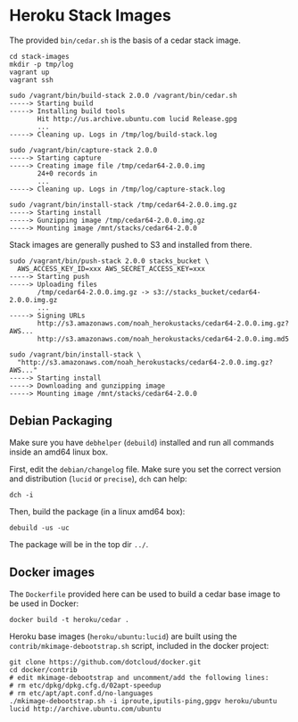 Heroku Stack Images
=========

The provided `bin/cedar.sh` is the basis of a cedar stack image.

    cd stack-images
    mkdir -p tmp/log
    vagrant up
    vagrant ssh

    sudo /vagrant/bin/build-stack 2.0.0 /vagrant/bin/cedar.sh
    -----> Starting build
    -----> Installing build tools
           Hit http://us.archive.ubuntu.com lucid Release.gpg
           ...
    -----> Cleaning up. Logs in /tmp/log/build-stack.log

    sudo /vagrant/bin/capture-stack 2.0.0
    -----> Starting capture
    -----> Creating image file /tmp/cedar64-2.0.0.img
           24+0 records in
           ...
    -----> Cleaning up. Logs in /tmp/log/capture-stack.log

    sudo /vagrant/bin/install-stack /tmp/cedar64-2.0.0.img.gz
    -----> Starting install
    -----> Gunzipping image /tmp/cedar64-2.0.0.img.gz
    -----> Mounting image /mnt/stacks/cedar64-2.0.0

Stack images are generally pushed to S3 and installed from there.

    sudo /vagrant/bin/push-stack 2.0.0 stacks_bucket \
      AWS_ACCESS_KEY_ID=xxx AWS_SECRET_ACCESS_KEY=xxx
    -----> Starting push
    -----> Uploading files
           /tmp/cedar64-2.0.0.img.gz -> s3://stacks_bucket/cedar64-2.0.0.img.gz
           ...
    -----> Signing URLs
           http://s3.amazonaws.com/noah_herokustacks/cedar64-2.0.0.img.gz?AWS...
           http://s3.amazonaws.com/noah_herokustacks/cedar64-2.0.0.img.md5

    sudo /vagrant/bin/install-stack \
      "http://s3.amazonaws.com/noah_herokustacks/cedar64-2.0.0.img.gz?AWS..."
    -----> Starting install
    -----> Downloading and gunzipping image
    -----> Mounting image /mnt/stacks/cedar64-2.0.0

Debian Packaging
----------------

Make sure you have `debhelper` (`debuild`) installed and run all
commands inside an amd64 linux box.

First, edit the `debian/changelog` file. Make sure you set the correct version
and distribution (`lucid` or `precise`), `dch` can help:

```
dch -i
```

Then, build the package (in a linux amd64 box):

```
debuild -us -uc
```

The package will be in the top dir `../`.


Docker images
-------------

The `Dockerfile` provided here can be used to build a cedar base image to be
used in Docker:

```
docker build -t heroku/cedar .
```

Heroku base images (`heroku/ubuntu:lucid`) are built using the
`contrib/mkimage-debootstrap.sh` script, included in the docker project:

```
git clone https://github.com/dotcloud/docker.git
cd docker/contrib
# edit mkimage-debootstrap and uncomment/add the following lines:
# rm etc/dpkg/dpkg.cfg.d/02apt-speedup
# rm etc/apt/apt.conf.d/no-languages
./mkimage-debootstrap.sh -i iproute,iputils-ping,gpgv heroku/ubuntu lucid http://archive.ubuntu.com/ubuntu
```

